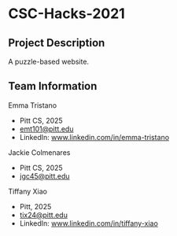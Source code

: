 # CSC-Hacks-2021

## Project Description
A puzzle-based website.
## Team Information

Emma Tristano
* Pitt CS, 2025
* emt101@pitt.edu
* LinkedIn: www.linkedin.com/in/emma-tristano

Jackie Colmenares
* Pitt CS, 2025
* jgc45@pitt.edu

Tiffany Xiao
* Pitt, 2025
* tix24@pitt.edu 
* LinkedIn: www.linkedin.com/in/tiffany-xiao
